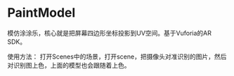 # PaintModel
模仿涂涂乐，核心就是把屏幕四边形坐标投影到UV空间。基于Vuforia的AR SDK。

使用方法：
打开Scenes中的场景，打开scene，把摄像头对准识别的图片，然后对识别图上色，上面的模型也会跟随着上色。
